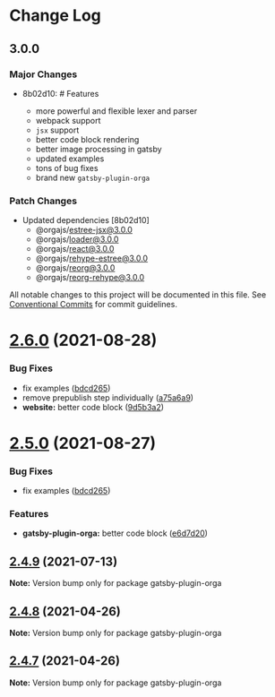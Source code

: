 # Change Log

## 3.0.0

### Major Changes

- 8b02d10: # Features

  - more powerful and flexible lexer and parser
  - webpack support
  - `jsx` support
  - better code block rendering
  - better image processing in gatsby
  - updated examples
  - tons of bug fixes
  - brand new `gatsby-plugin-orga`

### Patch Changes

- Updated dependencies [8b02d10]
  - @orgajs/estree-jsx@3.0.0
  - @orgajs/loader@3.0.0
  - @orgajs/react@3.0.0
  - @orgajs/rehype-estree@3.0.0
  - @orgajs/reorg@3.0.0
  - @orgajs/reorg-rehype@3.0.0

All notable changes to this project will be documented in this file.
See [Conventional Commits](https://conventionalcommits.org) for commit guidelines.

# [2.6.0](https://github.com/orgapp/orgajs/compare/v2.5.0...v2.6.0) (2021-08-28)

### Bug Fixes

- fix examples ([bdcd265](https://github.com/orgapp/orgajs/commit/bdcd2655502a73800e8915ba09fd78452dff503f))
- remove prepublish step individually ([a75a6a9](https://github.com/orgapp/orgajs/commit/a75a6a9606421b66b6ef69b28e3fcb03a5ee282a))
- **website:** better code block ([9d5b3a2](https://github.com/orgapp/orgajs/commit/9d5b3a2d554672d22523727e89b2b5c60dc6233d))

# [2.5.0](https://github.com/orgapp/orgajs/compare/v2.4.9...v2.5.0) (2021-08-27)

### Bug Fixes

- fix examples ([bdcd265](https://github.com/orgapp/orgajs/commit/bdcd2655502a73800e8915ba09fd78452dff503f))

### Features

- **gatsby-plugin-orga:** better code block ([e6d7d20](https://github.com/orgapp/orgajs/commit/e6d7d20f63fa1871d8f53b0534b50ac6d7d99fc9))

## [2.4.9](https://github.com/orgapp/orgajs/compare/v2.4.8...v2.4.9) (2021-07-13)

**Note:** Version bump only for package gatsby-plugin-orga

## [2.4.8](https://github.com/orgapp/orgajs/compare/v2.4.7...v2.4.8) (2021-04-26)

**Note:** Version bump only for package gatsby-plugin-orga

## [2.4.7](https://github.com/orgapp/orgajs/compare/v2.4.6...v2.4.7) (2021-04-26)

**Note:** Version bump only for package gatsby-plugin-orga
